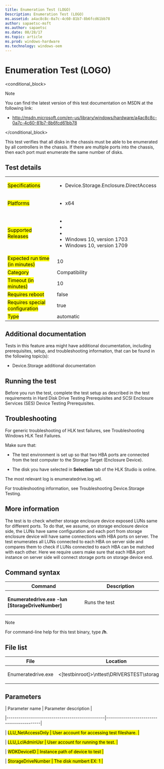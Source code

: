 ```yaml
---
title: Enumeration Test (LOGO)
Description: Enumeration Test (LOGO)
ms.assetid: a4ac8c8c-0a7c-4c60-81b7-8b6fcd61bb78
author: sapaetsc-msft
ms.author: sapaetsc
ms.date: 08/28/17
ms.topic: article
ms.prod: windows-hardware
ms.technology: windows-oem
---
```


# Enumeration Test (LOGO)

<conditional_block> <conditions> <docset value="standalone"></docset> </conditions>

>[!NOTE]
You can find the latest version of this test documentation on MSDN at the following link:

-   <xref hlink="http://msdn.microsoft.com/en-us/library/windows/hardware/a4ac8c8c-0a7c-4c60-81b7-8b6fcd61bb78">http://msdn.microsoft.com/en-us/library/windows/hardware/a4ac8c8c-0a7c-4c60-81b7-8b6fcd61bb78</b>


</conditional_block>

This test verifies that all disks in the chassis must be able to be enumerated by all controllers in the chassis. If there are multiple ports into the chassis, then each port must enumerate the same number of disks.

## Test details

<table>
<colgroup>
<col width="50%" />
<col width="50%" />
</colgroup>
<tbody>
<tr class="odd">
<td><mark type="bullet_intro">Specifications</b></td>
<td><ul>
<li>Device.Storage.Enclosure.DirectAccess</li>
</ul></td>
</tr>
<tr class="even">
<td><mark type="bullet_intro">Platforms</b></td>
<td><ul>
<li><tla rid="win_threshold_server"></tla> x64</li>
</ul></td>
</tr>
<tr class="odd">
<td><mark type="bullet_intro">Supported Releases</b></td>
<td><ul>
<li><tla rid="win_10"></tla></li>
<li><tla rid="win_10_th2"></tla></li>
<li><tla rid="win_10_rs1"></tla></li>
<li>Windows 10, version 1703</li>
<li>Windows 10, version 1709</li>
</ul></td>
</tr>
<tr class="even">
<td><mark type="bullet_intro">Expected run time (in minutes)</b></td>
<td>10</td>
</tr>
<tr class="odd">
<td><mark type="bullet_intro">Category</b></td>
<td>Compatibility</td>
</tr>
<tr class="even">
<td><mark type="bullet_intro">Timeout (in minutes)</b></td>
<td>10</td>
</tr>
<tr class="odd">
<td><mark type="bullet_intro">Requires reboot</b></td>
<td>false</td>
</tr>
<tr class="even">
<td><mark type="bullet_intro">Requires special configuration</b></td>
<td>true</td>
</tr>
<tr class="odd">
<td><mark type="bullet_intro">Type</b></td>
<td>automatic</td>
</tr>
</tbody>
</table>

## Additional documentation

Tests in this feature area might have additional documentation, including prerequisites, setup, and troubleshooting information, that can be found in the following topic(s):

-   <xref rid="p_hlk_test.device_storage_additional_documentation">Device.Storage additional documentation</b>

## Running the test

Before you run the test, complete the test setup as described in the test requirements in <xref rid="p_hlk_test.hard_disk_drive_testing_prerequisites">Hard Disk Drive Testing Prerequisites</b> and <xref rid="p_hlk_test.scsi_enclosure_services__ses__device_testing_prerequisites">SCSI Enclosure Services (SES) Device Testing Prerequisites</b>.

## Troubleshooting

For generic troubleshooting of HLK test failures, see <xref rid="p_hlk.troubleshooting_windows_hlk_test_failures">Troubleshooting Windows HLK Test Failures</b>.

Make sure that:

-   The test environment is set up so that two HBA ports are connected from the test computer to the Storage Target (Enclosure Device).

-   The disk you have selected in **Selection** tab of the HLK Studio is online.

The most relevant log is enumeratedrive.log.wtl.

For troubleshooting information, see <xref rid="p_hlk_test.troubleshooting_devicestorage_testing">Troubleshooting Device.Storage Testing</b>.

## More information

The test is to check whether storage enclosure device exposed LUNs same for different ports. To do that, we assume, on storage enclosure device side, the LUNs have same configuration and each port from storage enclosure device will have same connections with HBA ports on server. The test enumerates all LUNs connected to each HBA on server side and compares them to check if LUNs connected to each HBA can be matched with each other. Here we require users make sure that each HBA port instance on server side will connect storage ports on storage device end.

## Command syntax

<table>
<colgroup>
<col width="50%" />
<col width="50%" />
</colgroup>
<thead>
<tr class="header">
<th>Command</th>
<th>Description</th>
</tr>
</thead>
<tbody>
<tr class="odd">
<td><p><strong>Enumeratedrive.exe -lun [StorageDriveNumber]</strong></p></td>
<td><p>Runs the test</p></td>
</tr>
</tbody>
</table>

>[!NOTE]
For command-line help for this test binary, type **/h**.


## File list

<table>
<colgroup>
<col width="50%" />
<col width="50%" />
</colgroup>
<thead>
<tr class="header">
<th>File</th>
<th>Location</th>
</tr>
</thead>
<tbody>
<tr class="odd">
<td><p>Enumeratedrive.exe</p></td>
<td><p><placeholder>&lt;[testbinroot]&gt;</placeholder>\nttest\DRIVERSTEST\storage\wdk\</p></td>
</tr>
</tbody>
</table>

## Parameters

| Parameter name                                   | Parameter description                      |
|--------------------------------------------------|--------------------------------------------|
| <mark type="bullet_intro">LLU\_NetAccessOnly</b> | User account for accessing test fileshare. |
| <mark type="bullet_intro">LLU\_LclAdminUsr</b>   | User account for running the test.         |
| <mark type="bullet_intro">WDKDeviceID</b>        | Instance path of device to test            |
| <mark type="bullet_intro">StorageDriveNumber</b> | The disk numbert EX: 1                     |





